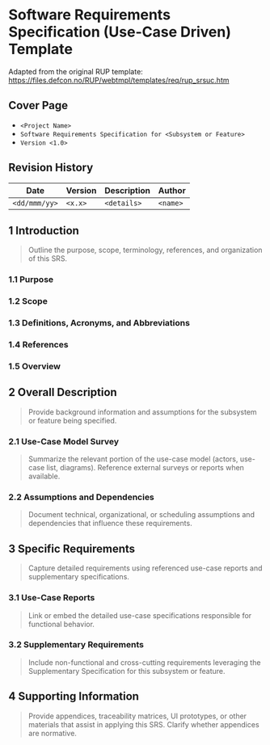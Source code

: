 # Software Requirements Specification (Use-Case Driven) Template

Adapted from the original RUP template: https://files.defcon.no/RUP/webtmpl/templates/req/rup_srsuc.htm

## Cover Page
- `<Project Name>`
- `Software Requirements Specification for <Subsystem or Feature>`
- `Version <1.0>`

## Revision History
| Date | Version | Description | Author |
| --- | --- | --- | --- |
| `<dd/mmm/yy>` | `<x.x>` | `<details>` | `<name>` |

## 1 Introduction
> Outline the purpose, scope, terminology, references, and organization of this SRS.

### 1.1 Purpose
### 1.2 Scope
### 1.3 Definitions, Acronyms, and Abbreviations
### 1.4 References
### 1.5 Overview

## 2 Overall Description
> Provide background information and assumptions for the subsystem or feature being specified.

### 2.1 Use-Case Model Survey
> Summarize the relevant portion of the use-case model (actors, use-case list, diagrams). Reference external surveys or reports when available.

### 2.2 Assumptions and Dependencies
> Document technical, organizational, or scheduling assumptions and dependencies that influence these requirements.

## 3 Specific Requirements
> Capture detailed requirements using referenced use-case reports and supplementary specifications.

### 3.1 Use-Case Reports
> Link or embed the detailed use-case specifications responsible for functional behavior.

### 3.2 Supplementary Requirements
> Include non-functional and cross-cutting requirements leveraging the Supplementary Specification for this subsystem or feature.

## 4 Supporting Information
> Provide appendices, traceability matrices, UI prototypes, or other materials that assist in applying this SRS. Clarify whether appendices are normative.
